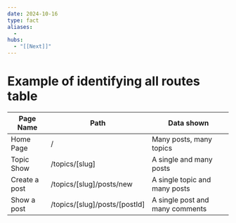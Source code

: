 ```yaml
---
date: 2024-10-16
type: fact
aliases:
  -
hubs:
  - "[[Next]]"
---
```


# Example of identifying all routes table

| Page Name | Path | Data shown |
|-----------|------|------------|
| Home Page | / | Many posts, many topics |
| Topic Show | /topics/\[slug] | A single and many posts |
| Create a post | /topics/\[slug]/posts/new | A single topic and many posts |
| Show a post | /topics/\[slug]/posts/\[postId] | A single post and many comments |
